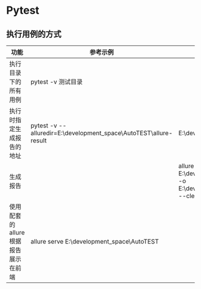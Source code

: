 # Pytest

## 执行用例的方式

| 功能                               | 参考示例                                                     | 备注                                                         |
| ---------------------------------- | ------------------------------------------------------------ | ------------------------------------------------------------ |
| 执行目录下的所有用例               | pytest -v 测试目录                                           |                                                              |
| 执行时指定生成报告的地址           | pytest -v  --alluredir=E:\development_space\AutoTEST\allure-result | E:\development_space\AutoTEST                                |
| 生成报告                           |                                                              | allure generate E:\development_space\AutoTEST\allure-result -o E:\development_space\AutoTEST\allure_report --clean |
| 使用配套的allure根据报告展示在前端 | allure serve E:\development_space\AutoTEST                   |                                                              |

